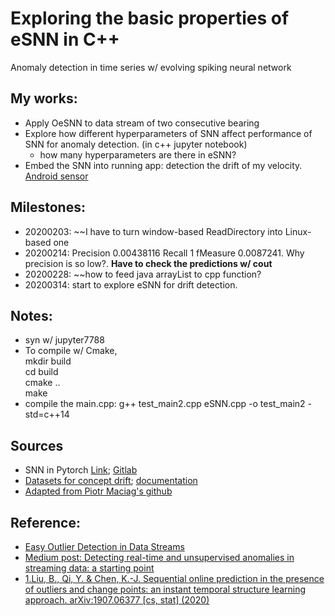 # Exploring the basic properties of eSNN in C++
Anomaly detection in time series w/ evolving spiking neural network

## My works:
* Apply OeSNN to data stream of two consecutive bearing
* Explore how different hyperparameters of SNN affect performance of SNN for anomaly detection. (in c++ jupyter notebook)
  * how many hyperparameters are there in eSNN?
* Embed the SNN into running app: detection the drift of my velocity. [Android sensor](https://developer.android.com/guide/topics/sensors/sensors_position)

## Milestones:
* 20200203: ~~I have to turn window-based ReadDirectory into Linux-based one
* 20200214: Precision 0.00438116 Recall 1 fMeasure 0.0087241. Why precision is so low?. **Have to check the predictions w/ cout**
* 20200228: ~~how to feed java arrayList to cpp function?
* 20200314: start to explore eSNN for drift detection.

## Notes:
* syn w/ jupyter7788
* To compile w/ Cmake,
<br> mkdir build
<br> cd build
<br> cmake ..
<br> make
* compile the main.cpp: g++ test_main2.cpp eSNN.cpp -o test_main2 -std=c++14

## Sources
* SNN in Pytorch [Link](https://medium.com/@martino.sorbaro/deep-learning-with-spiking-networks-optimising-energy-consumption-50588b4435fd); [Gitlab](https://gitlab.com/aiCTX/synoploss)
* [Datasets for concept drift](https://www.cs.bham.ac.uk/~minkull/open-source.html); [documentation](https://ieeexplore.ieee.org/abstract/document/5156502)
* [Adapted from Piotr Maciag's github](https://github.com/piotrMaciag32/eSNN-AD)

## Reference:
* [Easy Outlier Detection in Data Streams](https://towardsdatascience.com/easy-outlier-detection-in-data-streams-3089bfefe528)
* [Medium post: Detecting real-time and unsupervised anomalies in streaming data: a starting point](https://towardsdatascience.com/detecting-real-time-and-unsupervised-anomalies-in-streaming-data-a-starting-point-760a4bacbdf8)
* [1.Liu, B., Qi, Y. & Chen, K.-J. Sequential online prediction in the presence of outliers and change points: an instant temporal structure learning approach. arXiv:1907.06377 [cs, stat] (2020)](https://arxiv.org/abs/1907.06377)

